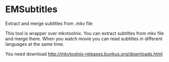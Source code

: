 EMSubtitles
===========

Extract and merge subtitles from .mkv file

This tool is wrapper over mkvtoolnix. You can extract subtitles from mkv file and merge there.
When you watch movie you can read subtitles in different languages at the same time.


You need download http://mkvtoolnix-releases.bunkus.org/downloads.html
